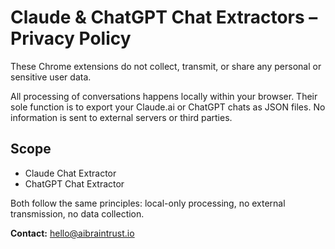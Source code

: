 # Claude & ChatGPT Chat Extractors – Privacy Policy

These Chrome extensions do not collect, transmit, or share any personal or sensitive user data.

All processing of conversations happens locally within your browser. Their sole function is to export your Claude.ai or ChatGPT chats as JSON files. No information is sent to external servers or third parties.

## Scope
- Claude Chat Extractor  
- ChatGPT Chat Extractor  

Both follow the same principles: local-only processing, no external transmission, no data collection.

**Contact:** [hello@aibraintrust.io](mailto:hello@aibraintrust.io)
